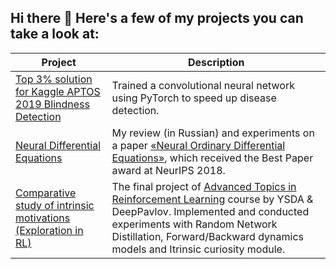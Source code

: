 ## Hi there 👋  Here's a few of my projects you can take a look at:

| Project | Description |
| ------- | --------------|
| [Top 3% solution for Kaggle APTOS 2019 Blindness Detection](https://github.com/MamatShamshiev/Kaggle-APTOS-2019-Blindness-Detection) | Trained a convolutional neural network using PyTorch to speed up disease detection. |
| [Neural Differential Equations](https://github.com/MamatShamshiev/Neural_Differential_Equations) | My review (in Russian) and experiments on a paper [«Neural Ordinary Differential Equations»](https://arxiv.org/pdf/1806.07366.pdf), which received the Best Paper award at NeurIPS 2018. |
| [Comparative study of intrinsic motivations (Exploration in RL)](https://github.com/vlad-filin/spinningup_curiousity) | The final project of [Advanced Topics in Reinforcement Learning](http://deeppavlov.ai/rl_course_2020#!/tab/168247558-2) course by YSDA & DeepPavlov. Implemented and conducted experiments with Random Network Distillation, Forward/Backward dynamics models and Itrinsic curiosity module.|

